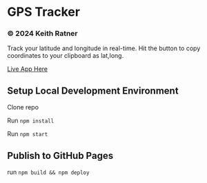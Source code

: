 # GPS Tracker
### © 2024 Keith Ratner

Track your latitude and longitude in real-time. Hit the button to copy coordinates to your clipboard as lat,long.

[Live App Here](https://kratner.github.io/gps-tracker)

## Setup Local Development Environment

Clone repo

Run `npm install`

Run `npm start`

## Publish to GitHub Pages

run `npm build && npm deploy`


